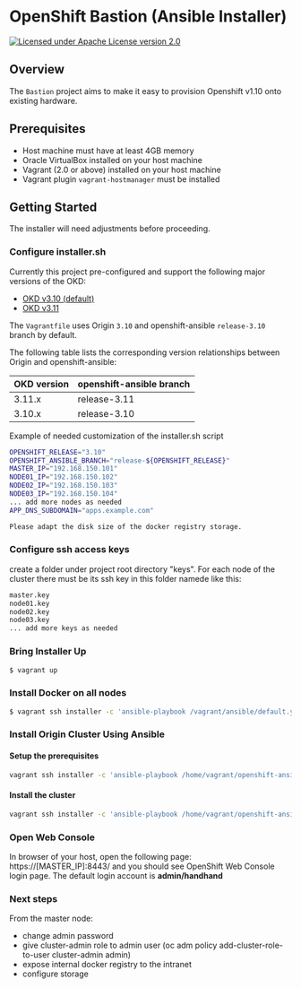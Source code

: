 # OpenShift Bastion (Ansible Installer) 

[![Licensed under Apache License version 2.0](https://img.shields.io/badge/license-Apache%202.0-blue.svg)](https://www.apache.org/licenses/LICENSE-2.0)

## Overview

The `Bastion` project aims to make it easy to provision Openshift v1.10 onto existing hardware.  

## Prerequisites

- Host machine must have at least 4GB memory
- Oracle VirtualBox installed on your host machine
- Vagrant (2.0 or above) installed on your host machine
- Vagrant plugin `vagrant-hostmanager` must be installed

## Getting Started
The installer will need adjustments before proceeding.


### Configure installer.sh
Currently this project pre-configured and support the following major versions of the OKD:

- [OKD v3.10 (default)](https://github.com/openshift/origin/releases/tag/v3.11.0)
- [OKD v3.11](https://github.com/openshift/origin/releases/tag/v3.11.0)


The `Vagrantfile` uses Origin `3.10` and openshift-ansible `release-3.10` branch by default. 

The following table lists the corresponding version relationships between Origin and openshift-ansible:

| OKD version | openshift-ansible branch |
| --- | --- |
| 3.11.x | release-3.11 |
| 3.10.x | release-3.10 |


Example of needed customization of the installer.sh script

```bash
OPENSHIFT_RELEASE="3.10"
OPENSHIFT_ANSIBLE_BRANCH="release-${OPENSHIFT_RELEASE}"
MASTER_IP="192.168.150.101"
NODE01_IP="192.168.150.102"
NODE02_IP="192.168.150.103"
NODE03_IP="192.168.150.104"
... add more nodes as needed
APP_DNS_SUBDOMAIN="apps.example.com"

Please adapt the disk size of the docker registry storage.

```

### Configure ssh access keys

create a folder under project root directory "keys". For each node of the cluster there must be its ssh key in this folder namede like this:
```bash
master.key
node01.key
node02.key
node03.key
... add more keys as needed
```




### Bring Installer Up

```bash
$ vagrant up
```

### Install Docker on all nodes

```bash
$ vagrant ssh installer -c 'ansible-playbook /vagrant/ansible/default.yml'
```


### Install Origin Cluster Using Ansible

#### Setup the prerequisites

```bash
vagrant ssh installer -c 'ansible-playbook /home/vagrant/openshift-ansible/playbooks/prerequisites.yml'
```

#### Install the cluster

```bash
vagrant ssh installer -c 'ansible-playbook /home/vagrant/openshift-ansible/playbooks/deploy_cluster.yml'            
```


### Open Web Console

In browser of your host, open the following page: https://[MASTER_IP]:8443/ and you should see OpenShift Web Console login page. The default login account is **admin/handhand**

### Next steps

From the master node:
- change admin password
- give cluster-admin role to admin user (oc adm policy add-cluster-role-to-user cluster-admin admin)
- expose internal docker registry to the intranet
- configure storage